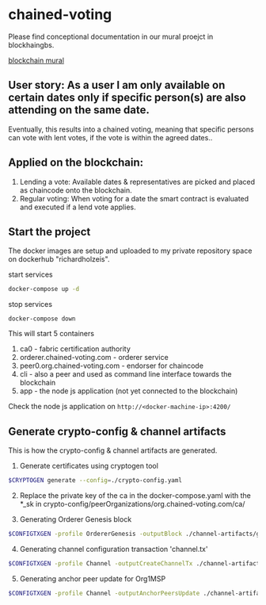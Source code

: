 # chained-voting

Please find conceptional documentation in our mural proejct in blockhaingbs.

[blockchain mural](https://app.mural.ly/t/blockchaingbs7092/m/blockchaingbs7092/1493976234740)

## User story: As a user I am only available on certain dates only if specific person(s) are also attending on the same date.

Eventually, this results into a chained voting, meaning that specific persons can vote with lent votes, if the vote is within the agreed dates..

## Applied on the blockchain: 

 1. Lending a vote: Available dates & representatives are picked and placed as chaincode onto the blockchain.
 2. Regular voting: When voting for a date the smart contract is evaluated and executed if a lend vote applies.

## Start the project

The docker images are setup and uploaded to my private repository space on dockerhub "richardholzeis".

start services

```bash
docker-compose up -d
```

stop services

```
docker-compose down
```

This will start 5 containers

1. ca0 - fabric certification authority 
2. orderer.chained-voting.com - orderer service
3. peer0.org.chained-voting.com - endorser for chaincode
4. cli - also a peer and used as command line interface towards the blockchain
5. app - the node js application (not yet connected to the blockchain)

Check the node js application on `http://<docker-machine-ip>:4200/`

## Generate crypto-config & channel artifacts
This is how the crypto-config & channel artifacts are generated.

1. Generate certificates using cryptogen tool
```bash
$CRYPTOGEN generate --config=./crypto-config.yaml
```

2. Replace the private key of the ca in the docker-compose.yaml with the *_sk in  crypto-config/peerOrganizations/org.chained-voting.com/ca/

3. Generating Orderer Genesis block
```bash
$CONFIGTXGEN -profile OrdererGenesis -outputBlock ./channel-artifacts/genesis.block
```

4. Generating channel configuration transaction 'channel.tx'
```bash
$CONFIGTXGEN -profile Channel -outputCreateChannelTx ./channel-artifacts/channel.tx -channelID default
```

5. Generating anchor peer update for Org1MSP 
```bash
$CONFIGTXGEN -profile Channel -outputAnchorPeersUpdate ./channel-artifacts/OrgMSPanchors.tx -channelID default -asOrg OrgMSP
```
